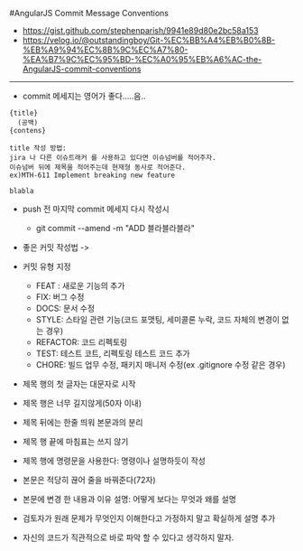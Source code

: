 #AngularJS Commit Message Conventions
- https://gist.github.com/stephenparish/9941e89d80e2bc58a153
- https://velog.io/@outstandingboy/Git-%EC%BB%A4%EB%B0%8B-%EB%A9%94%EC%8B%9C%EC%A7%80-%EA%B7%9C%EC%95%BD-%EC%A0%95%EB%A6%AC-the-AngularJS-commit-conventions



---
- commit 메세지는 영어가 좋다.....음.. 
```text
{title}
  (공백)
{contens}

title 작성 방법:
jira 나 다른 이슈트래커 를 사용하고 있다면 이슈넘버를 적어주자.
이슈넘버 뒤에 제목을 적어주는데 현재형 동사로 적어준다.
ex)MTH-611 Implement breaking new feature

blabla
```
- push 전 마지막 commit 메세지 다시 작성시
  - git commit --amend -m "ADD 블라블라블라"


- 좋은 커밋 작성법 ->
- 커밋 유형 지정
  - FEAT : 새로운 기능의 추가
  - FIX: 버그 수정
  - DOCS: 문서 수정
  - STYLE: 스타일 관련 기능(코드 포맷팅, 세미콜론 누락, 코드 자체의 변경이 없는 경우)
  - REFACTOR: 코드 리펙토링
  - TEST: 테스트 코트, 리펙토링 테스트 코드 추가
  - CHORE: 빌드 업무 수정, 패키지 매니저 수정(ex .gitignore 수정 같은 경우)



- 제목 행의 첫 글자는 대문자로 시작
- 제목 행은 너무 길지않게(50자 이내)
- 제목 뒤에는 한줄 띄워 본문과의 분리
- 제목 행 끝에 마침표는 쓰지 않기
- 제목 행에 명령문을 사용한다: 명령이나 설명하듯이 작성
- 본문은 적당히 끊어 줄을 바꿔준다(72자)
- 본문에 변경 한 내용과 이유 설명: 어떻게 보다는 무엇과 왜를 설명
- 검토자가 원래 문제가 무엇인지 이해한다고 가정하지 말고 확실하게 설명 추가
- 자신의 코드가 직관적으로 바로 파악 할 수 있다고 생각하지 말자.

